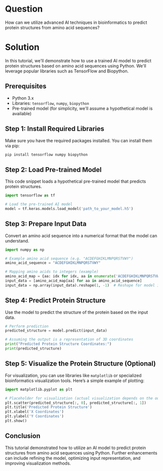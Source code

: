 # Question
How can we utilize advanced AI techniques in bioinformatics to predict protein structures from amino acid sequences?

# Solution
In this tutorial, we'll demonstrate how to use a trained AI model to predict protein structures based on amino acid sequences using Python. We'll leverage popular libraries such as TensorFlow and Biopython.

## Prerequisites
- Python 3.x
- Libraries: `tensorflow`, `numpy`, `biopython`
- Pre-trained model (for simplicity, we'll assume a hypothetical model is available)

## Step 1: Install Required Libraries
Make sure you have the required packages installed. You can install them via pip:

```bash
pip install tensorflow numpy biopython
```

## Step 2: Load Pre-trained Model
This code snippet loads a hypothetical pre-trained model that predicts protein structures.

```python
import tensorflow as tf

# Load the pre-trained AI model
model = tf.keras.models.load_model('path_to_your_model.h5')
```

## Step 3: Prepare Input Data
Convert an amino acid sequence into a numerical format that the model can understand.

```python
import numpy as np

# Example amino acid sequence (e.g. "ACDEFGHIKLMNPQRSTVWY")
amino_acid_sequence = "ACDEFGHIKLMNPQRSTVWY"

# Mapping amino acids to integers (example)
amino_acid_map = {aa: idx for idx, aa in enumerate('ACDEFGHIKLMNPQRSTVWY')}
input_data = [amino_acid_map[aa] for aa in amino_acid_sequence]
input_data = np.array(input_data).reshape(1, -1)  # Reshape for model input
```

## Step 4: Predict Protein Structure
Use the model to predict the structure of the protein based on the input data.

```python
# Perform prediction
predicted_structure = model.predict(input_data)

# Assuming the output is a representation of 3D coordinates
print("Predicted Protein Structure Coordinates:")
print(predicted_structure)
```

## Step 5: Visualize the Protein Structure (Optional)
For visualization, you can use libraries like `matplotlib` or specialized bioinformatics visualization tools. Here’s a simple example of plotting:

```python
import matplotlib.pyplot as plt

# Placeholder for visualization (actual visualization depends on the output format)
plt.scatter(predicted_structure[:, 0], predicted_structure[:, 1])
plt.title('Predicted Protein Structure')
plt.xlabel('X Coordinates')
plt.ylabel('Y Coordinates')
plt.show()
```

## Conclusion
This tutorial demonstrated how to utilize an AI model to predict protein structures from amino acid sequences using Python. Further enhancements can include refining the model, optimizing input representation, and improving visualization methods.